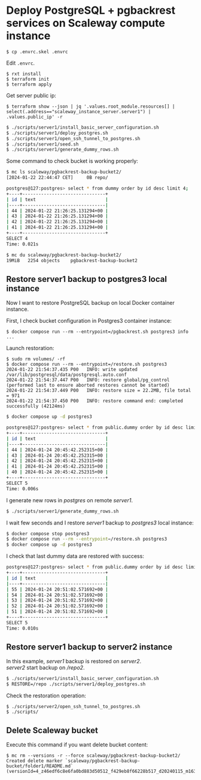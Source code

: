 # Deploy PostgreSQL + pgbackrest services on Scaleway compute instance

```
$ cp .envrc.skel .envrc
```

Edit `.envrc`.

```
$ rxt install
$ terraform init
$ terraform apply
```

Get server public ip:

```
$ terraform show --json | jq '.values.root_module.resources[] | select(.address=="scaleway_instance_server.server1") | .values.public_ip' -r
```

```sh
$ ./scripts/server1/install_basic_server_configuration.sh
$ ./scripts/server1/deploy_postgres.sh
$ ./scripts/server1/open_ssh_tunnel_to_postgres.sh
$ ./scripts/server1/seed.sh
$ ./scripts/server1/generate_dummy_rows.sh
```

Some command to check bucket is working properly:

```sh
$ mc ls scaleway/pgbackrest-backup-bucket2/
[2024-01-22 22:44:47 CET]     0B repo/
```

```sh
postgres@127:postgres> select * from dummy order by id desc limit 4;
+----+-------------------------------+
| id | text                          |
|----+-------------------------------|
| 44 | 2024-01-22 21:26:25.131294+00 |
| 43 | 2024-01-22 21:26:25.131294+00 |
| 42 | 2024-01-22 21:26:25.131294+00 |
| 41 | 2024-01-22 21:26:25.131294+00 |
+----+-------------------------------+
SELECT 4
Time: 0.021s
```

```sh
$ mc du scaleway/pgbackrest-backup-bucket2/
19MiB   2254 objects    pgbackrest-backup-bucket2
```

## Restore server1 backup to postgres3 local instance

Now I want to restore PostgreSQL backup on local Docker container instance.

First, I check bucket configuration in Postgres3 container instance: 

```
$ docker compose run --rm --entrypoint=/pgbackrest.sh postgres3 info
...
```

Launch restoration:

```
$ sudo rm volumes/ -rf
$ docker compose run --rm --entrypoint=/restore.sh postgres3
2024-01-22 21:54:37.435 P00   INFO: write updated /var/lib/postgresql/data/postgresql.auto.conf
2024-01-22 21:54:37.447 P00   INFO: restore global/pg_control (performed last to ensure aborted restores cannot be started)
2024-01-22 21:54:37.449 P00   INFO: restore size = 22.2MB, file total = 971
2024-01-22 21:54:37.450 P00   INFO: restore command end: completed successfully (42124ms)
```

```sh
$ docker compose up -d postgres3
```

```sh
postgres@127:postgres> select * from public.dummy order by id desc limit 5;
+----+-------------------------------+
| id | text                          |
|----+-------------------------------|
| 44 | 2024-01-24 20:45:42.252315+00 |
| 43 | 2024-01-24 20:45:42.252315+00 |
| 42 | 2024-01-24 20:45:42.252315+00 |
| 41 | 2024-01-24 20:45:42.252315+00 |
| 40 | 2024-01-24 20:45:42.252315+00 |
+----+-------------------------------+
SELECT 5
Time: 0.006s
```

I generate new rows in *postgres* on remote *server1*.

```sh
$ ./scripts/server1/generate_dummy_rows.sh
```

I wait few seconds and I restore *server1* backup to *postgres3* local instance:

```sh
$ docker compose stop postgres3
$ docker compose run --rm --entrypoint=/restore.sh postgres3
$ docker compose up -d postgres3
```

I check that last dummy data are restored with success:

```sh
postgres@127:postgres> select * from public.dummy order by id desc limit 5;
+----+-------------------------------+
| id | text                          |
|----+-------------------------------|
| 55 | 2024-01-24 20:51:02.571692+00 |
| 54 | 2024-01-24 20:51:02.571692+00 |
| 53 | 2024-01-24 20:51:02.571692+00 |
| 52 | 2024-01-24 20:51:02.571692+00 |
| 51 | 2024-01-24 20:51:02.571692+00 |
+----+-------------------------------+
SELECT 5
Time: 0.010s
```

## Restore server1 backup to server2 instance

In this example, *server1* backup is restored on *server2*.  
*server2* start backup on */repo2*.

```sh
$ ./scripts/server1/install_basic_server_configuration.sh
$ RESTORE=/repo ./scripts/server1/deploy_postgres.sh
```

Check the restoration operation:

```
$ ./scripts/server2/open_ssh_tunnel_to_postgres.sh
$ ./scripts/
```

## Delete Scaleway bucket

Execute this command if you want delete bucket content:

```
$ mc rm --versions -r --force scaleway/pgbackrest-backup-bucket2/
Created delete marker `scaleway/pgbackrest-backup-bucket/folder1/README.md` (versionId=4_z46edf6c8e6fa0bd883d50512_f429eb8f66228b517_d20240115_m163102_c003_v7007000_t0000_u01705336262970).
```
